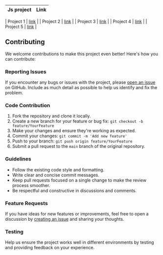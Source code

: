 





| Js project      | Link                                         |
|-------------------|---------------------------------------------- |

| Project 1   | [link](https://code-with-abhishek-gupta.github.io/JS-Project/Project%201/index.html)   |
| Project 2      | [link](https://code-with-abhishek-gupta.github.io/JS-Project/Project%202/index.html)   |
| Project 3   | [link](https://code-with-abhishek-gupta.github.io/JS-Project/Project%203/index.html)   |
| Project 4  | [link](https://code-with-abhishek-gupta.github.io/JS-Project/Project%204/index.html)   |
| Project 5   | [link](https://code-with-abhishek-gupta.github.io/JS-Project/Project%2010/index.html)   |






## Contributing

We welcome contributions to make this project even better! Here's how you can contribute:

### Reporting Issues

If you encounter any bugs or issues with the project, please [open an issue](link-to-issues) on GitHub. Include as much detail as possible to help us identify and fix the problem.

### Code Contribution

1. Fork the repository and clone it locally.
2. Create a new branch for your feature or bug fix: `git checkout -b feature/YourFeature`
3. Make your changes and ensure they're working as expected.
4. Commit your changes: `git commit -m 'Add new feature'`
5. Push to your branch: `git push origin feature/YourFeature`
6. Submit a pull request to the `main` branch of the original repository.

### Guidelines

- Follow the existing code style and formatting.
- Write clear and concise commit messages.
- Keep pull requests focused on a single change to make the review process smoother.
- Be respectful and constructive in discussions and comments.

### Feature Requests

If you have ideas for new features or improvements, feel free to open a discussion by [creating an issue](link-to-issues) and sharing your thoughts.

### Testing

Help us ensure the project works well in different environments by testing and providing feedback on your experience.

